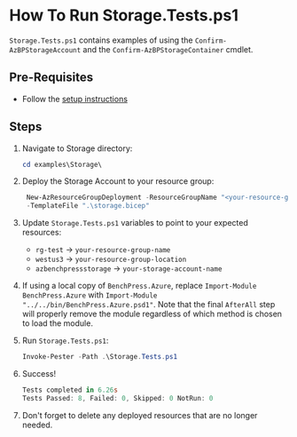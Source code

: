 # How To Run Storage.Tests.ps1

`Storage.Tests.ps1` contains examples of using the `Confirm-AzBPStorageAccount` and the
`Confirm-AzBPStorageContainer` cmdlet.

## Pre-Requisites

- Follow the [setup instructions](../README.md)

## Steps

1. Navigate to Storage directory:

   ```Powershell
   cd examples\Storage\
   ```

1. Deploy the Storage Account to your resource group:

   ```Powershell
    New-AzResourceGroupDeployment -ResourceGroupName "<your-resource-group-name>"`
    -TemplateFile ".\storage.bicep"
   ```

1. Update `Storage.Tests.ps1` variables to point to your expected resources:

   - `rg-test`             -> `your-resource-group-name`
   - `westus3`             -> `your-resource-group-location`
   - `azbenchpressstorage` -> `your-storage-account-name`

1. If using a local copy of `BenchPress.Azure`, replace `Import-Module BenchPress.Azure` with
`Import-Module "../../bin/BenchPress.Azure.psd1"`. Note that the final `AfterAll` step will properly remove the module
regardless of which method is chosen to load the module.

1. Run `Storage.Tests.ps1`:

   ```Powershell
   Invoke-Pester -Path .\Storage.Tests.ps1
   ```

1. Success!

   ```Powershell
   Tests completed in 6.26s
   Tests Passed: 8, Failed: 0, Skipped: 0 NotRun: 0
   ```

1. Don't forget to delete any deployed resources that are no longer needed.
